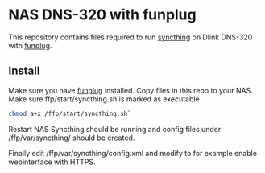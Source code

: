 # NAS DNS-320 with funplug

This repository contains files required to run [syncthing](https://github.com/syncthing/syncthing) 
on Dlink DNS-320 with [funplug](https://wolf-u.li/4523/hdd-installation-des-fun_plug-auf-nas-geraeten/).



## Install

Make sure you have [funplug](https://wolf-u.li/4523/hdd-installation-des-fun_plug-auf-nas-geraeten/) installed.
Copy files in this repo to your NAS.
Make sure ffp/start/syncthing.sh is marked as executable
```bash
chmod a+x /ffp/start/syncthing.sh`
```
Restart NAS
Syncthing should be running and config files under /ffp/var/syncthing/ should be created.


Finally edit /ffp/var/syncthing/config.xml and modify to for example enable webinterface with HTTPS.
